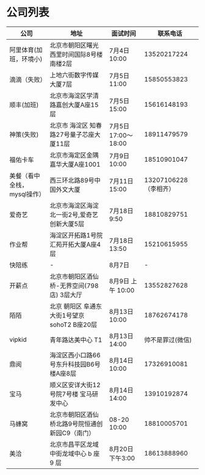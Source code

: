 # 公司列表

| 公司                        | 地址                                            | 面试时间            | 联系电话              |
| --------------------------- | ----------------------------------------------- | ------------------- | --------------------- |
| 阿里体育(加班，环境小)      | 北京市朝阳区曙光西里时间国际8号楼南楼2层        | 7月4日 10:00        | 13520217224           |
| 滴滴（失败）                | 上地六街数字传媒大厦7层                         | 7月5日 11:00        | 15850553823           |
| 顺丰(加班)                  | 北京市海淀区学清路嘉创大厦A座15层               | 7月5日 15:00        | 15616148193           |
| 神策(失败)                  | 北京市 海淀区 知春路27号量子芯座大厦11层        | 7月5日 17:00～18:00 | 18911479579           |
| 福佑卡车                    | 北京市海定区金隅嘉华大厦A座1001                 | 7月9日 10:00        | 18510901047           |
| 美餐（看中全栈，mysql操作） | 西三环北路89号中国外文大厦                      | 7月11日 15:00       | 13207106228（李相齐） |
| 爱奇艺                      | 北京市海淀区海淀北一街2号,爱奇艺创新大厦5层     | 7月18日 9:50        | 18810829751           |
| 作业帮                      | 海淀区开拓路1号院汇苑开拓大厦A座4层             | 7月18日 13:50       | 15210615955           |
| 快陪练                      | -                                               | 8月7日              | -                     |
| 开薪点                      | 北京市朝阳区酒仙桥-无界空间(798店) 3层大厅      | 8月9日 上午 10:00   | 13552827628           |
| 陌陌                        | 北京 朝阳区 阜通东大街1号望京sohoT2 B座20层     | 8月13日 10:00       | 18762674178           |
| vipkid                      | 青年路达美中心 T1                               | 8月13日 14:00       | 帅不是罪过(微信)      |
| 鼎阅                        | 海淀区西小口路66号东升科技园B6号楼A座8层        | 8月14日 10:00       | 17326910081           |
| 宝马                        | 顺义区安详大街12号院7号楼 宝马研发中心          | 8月14日 14:00       | 13910192874           |
| 马蜂窝                      | 北京市朝阳区酒仙桥北路9号院恒通创新园C9（南门） | 08-20 10:00         | 18810005701           |
| 美洽                        | 北京市昌平区龙域中街龙域中心 b 座 9 层          | 8月20日下午3:00     | 18613888960           |